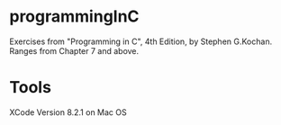 # programmingInC
Exercises from "Programming in C", 4th Edition, by Stephen G.Kochan.
Ranges from Chapter 7 and above.

# Tools
XCode Version 8.2.1 on Mac OS
